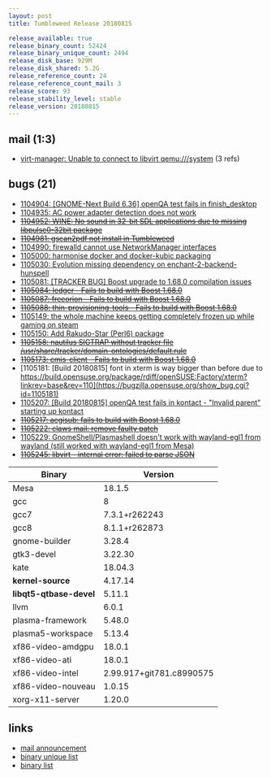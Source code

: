 ```yaml
---
layout: post
title: Tumbleweed Release 20180815

release_available: true
release_binary_count: 52424
release_binary_unique_count: 2494
release_disk_base: 929M
release_disk_shared: 5.2G
release_reference_count: 24
release_reference_count_mail: 3
release_score: 93
release_stability_level: stable
release_version: 20180815
---
```


## mail (1:3)

- [virt-manager: Unable to connect to libvirt qemu:///system](https://lists.opensuse.org/opensuse-factory/2018-08/msg00210.html) (3 refs)

## bugs (21)

<!--more-->

- [1104904: \[GNOME-Next Build 6.36\] openQA test fails in finish_desktop](https://bugzilla.opensuse.org/show_bug.cgi?id=1104904)
- [1104935: AC power adapter detection does not work](https://bugzilla.opensuse.org/show_bug.cgi?id=1104935)
- ~~[1104952: WINE: No sound in 32-bit SDL applications due to missing libpulse0-32bit package](https://bugzilla.opensuse.org/show_bug.cgi?id=1104952)~~
- ~~[1104981: gscan2pdf not install in Tumbleweed](https://bugzilla.opensuse.org/show_bug.cgi?id=1104981)~~
- [1104990: firewalld cannot use NetworkManager interfaces](https://bugzilla.opensuse.org/show_bug.cgi?id=1104990)
- [1105000: harmonise docker and docker-kubic packaging](https://bugzilla.opensuse.org/show_bug.cgi?id=1105000)
- [1105030: Evolution missing dependency on enchant-2-backend-hunspell](https://bugzilla.opensuse.org/show_bug.cgi?id=1105030)
- [1105081: \[TRACKER BUG\] Boost upgrade to 1.68.0 compilation issues](https://bugzilla.opensuse.org/show_bug.cgi?id=1105081)
- ~~[1105084: ledger - Fails to build with Boost 1.68.0](https://bugzilla.opensuse.org/show_bug.cgi?id=1105084)~~
- ~~[1105087: freeorion - Fails to build with Boost 1.68.0](https://bugzilla.opensuse.org/show_bug.cgi?id=1105087)~~
- ~~[1105088: thin-provisioning-tools - Fails to build with Boost 1.68.0](https://bugzilla.opensuse.org/show_bug.cgi?id=1105088)~~
- [1105149: the whole machine keeps getting completely frozen up while gaming on steam](https://bugzilla.opensuse.org/show_bug.cgi?id=1105149)
- [1105150: Add Rakudo-Star (Perl6) package](https://bugzilla.opensuse.org/show_bug.cgi?id=1105150)
- ~~[1105158: nautilus SIGTRAP without tracker file /usr/share/tracker/domain-ontologies/default.rule](https://bugzilla.opensuse.org/show_bug.cgi?id=1105158)~~
- ~~[1105173: cmis-client - Fails to build with Boost 1.68.0](https://bugzilla.opensuse.org/show_bug.cgi?id=1105173)~~
- [1105181: \[Build 20180815\] font in xterm is way bigger than before due to https://build.opensuse.org/package/rdiff/openSUSE:Factory/xterm?linkrev=base&rev=110](https://bugzilla.opensuse.org/show_bug.cgi?id=1105181)
- [1105207: \[Build 20180815\] openQA test fails in kontact - "Invalid parent" starting up kontact](https://bugzilla.opensuse.org/show_bug.cgi?id=1105207)
- ~~[1105217: aegisub: fails to build with Boost 1.68.0](https://bugzilla.opensuse.org/show_bug.cgi?id=1105217)~~
- ~~[1105222: claws mail: remove faulty patch](https://bugzilla.opensuse.org/show_bug.cgi?id=1105222)~~
- [1105229: GnomeShell/Plasmashell doesn't work with wayland-egl1 from wayland (still worked with wayland-egl1 from Mesa)](https://bugzilla.opensuse.org/show_bug.cgi?id=1105229)
- ~~[1105245: libvirt - internal error: failed to parse JSON](https://bugzilla.opensuse.org/show_bug.cgi?id=1105245)~~

Binary | Version
--- | ---
Mesa | 18.1.5
gcc | 8
gcc7 | 7.3.1+r262243
gcc8 | 8.1.1+r262873
gnome-builder | 3.28.4
gtk3-devel | 3.22.30
kate | 18.04.3
**kernel-source** | 4.17.14
**libqt5-qtbase-devel** | 5.11.1
llvm | 6.0.1
plasma-framework | 5.48.0
plasma5-workspace | 5.13.4
xf86-video-amdgpu | 18.0.1
xf86-video-ati | 18.0.1
xf86-video-intel | 2.99.917+git781.c8990575
xf86-video-nouveau | 1.0.15
xorg-x11-server | 1.20.0

## links

- [mail announcement](https://lists.opensuse.org/opensuse-factory/2018-08/msg00209.html)
- [binary unique list](http://download.tumbleweed.boombatower.com/20180815/rpm.unique.list)
- [binary list](http://download.tumbleweed.boombatower.com/20180815/rpm.list)
